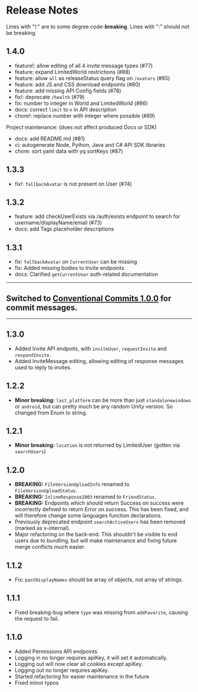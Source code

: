 # Release Notes

Lines with "!:" are to some degree code-**breaking**. Lines with ":" should not be breaking.

## 1.4.0

* feature!: allow editing of all 4 invite message types (#77)
* feature: expand LimitedWorld restrictions (#88)
* feature: allow `all` as releaseStatus query flag on `/avatars` (#85)
* feature: add JS and CSS download endpoints (#80)
* feature: add missing API Config fields (#78)
* fix!: deprecate `/health` (#79)
* fix: number to integer in World and LimitedWorld (#86)
* docs: correct `limit` to `n` in API description
* chore!: replace number with integer where possible (#89)

Project maintenance: (does not affect produced Docs or SDK)
* docs: add README.md (#81)
* ci: autogenerate Node, Python, Java and C# API SDK libraries
* chore: sort yaml data with yq sortKeys (#87)

## 1.3.3

* fix!: `fallbackAvatar` is not present on User (#74)

## 1.3.2

* feature: add checkUserExists via /auth/exists endpoint to search for username/displayName/email (#73)
* docs: add Tags placeholder descriptions

## 1.3.1

* fix: `fallbackAvatar` on `CurrentUser` can be missing
* fix: Added missing bodies to Invite endpoints
* docs: Clarified `getCurrentUser` auth-related documentation

---

## Switched to [Conventional Commits 1.0.0](https://www.conventionalcommits.org/en/v1.0.0/) for commit messages.

---

## 1.3.0

* Added Invite API endpoits, with `inviteUser`, `requestInvite` and `respondInvite`.
* Added InviteMessage editing, allowing editing of response messages used to reply to invites.

## 1.2.2

* **Minor breaking:** `last_platform` can be more than just `standalonewindows` or `android`, but can pretty much be any random Unity version. So changed from Enum to string.

## 1.2.1

* **Minor breaking:** `location` is not returned by LimitedUser (gotten via `searchUsers`)

## 1.2.0

* **BREAKING:** `FileVersionUploadInfo` renamed to `FileVersionUploadStatus`.
* **BREAKING:** `InlineResponse2003` renamed to `FriendStatus`.
* **BREAKING:** Endpoints which should return Success on success were incorrectly defined to return Error on success. This has been fixed, and will therefore change some languages function declarations.
* Previously deprecated endpoint `searchActiveUsers` has been removed (marked as x-internal).
* Major refactoring on the back-end. This shouldn't be visible to end users due to bundling, but will make maintenance and fixing future merge conflicts *much* easier.

## 1.1.2

* Fix: `pastDisplayNames` should be array of objects, not array of strings.

## 1.1.1

* Fixed breaking-bug where `type` was missing from `addFavorite`, causing the request to fail.

## 1.1.0

* Added Permissions API endpoints
* Logging in no longer requires apiKey, it will set it automatically.
* Logging out will now clear all cookies except apiKey.
* Logging out no longer requires apiKey.
* Started refactoring for easier maintenance in the future
* Fixed minor typos
